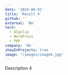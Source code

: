 ```yaml
---
date: '2024-08-01'
title: 'Result 4'
github: ''
external: 'No'
tech:
  - Algolia
  - WordPress
  - PHP
company: 'No'
showInProjects: true
image: "/images/image4.jpg"
---
```


Description 4
